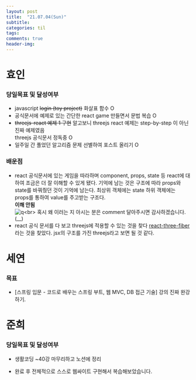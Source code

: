 ```yaml
---
layout: post
title:  "21.07.04(Sun)"
subtitle:
categories: til
tags:
comments: true
header-img: 
---
```

# 효인
### 당일목표 및 달성여부
- javascript ~~login (toy project)~~ 화살표 함수 O
- 공식문서에 예제로 있는 간단한 react game 만들면서 문법 복습 O
- ~~threejs-react 예제 1 구현~~ 알고보니 threejs react 예제는 step-by-step 이 아닌 진짜 예제였음<br>
threejs 공식문서 정독중 O
- 일주일 간 풀었던 알고리즘 문제 선별하여 포스트 올리기 O

### 배운점
- react 공식문서에 있는 게임을 따라하며 component, props, state 등 react에 대하여 조금은 더 잘 이해할 수 있게 됐다.
기억에 남는 것은 구조에 따라 props와 state를 바꿔줬던 것이 기억에 남는다.
최상위 객체에는 state 하위 객체에는 props를 통하여 value를 주고받는 구조다.<br>
__이해 안됨__<br>
![q](https://github.com/GIST-Netchallenge2021/GIST-Netchallenge2021.github.io/tree/master/_posts/img/210704_react_idk.jpg"모르겠다")<br>
혹시 왜 이러는 지 아시는 분은 comment 달아주시면 감사하겠습니다. (__)
- react 공식 문서를 다 보고 threejs에 적용할 수 있는 것을 찾다 <u>react-three-fiber</u>라는 것을 찾았다. jsx의 구조를 가진 threejs라고 보면 될 것 같다. 


# 세연

### 목표 
- [스프링 입문 - 코드로 배우는 스프링 부트, 웹 MVC, DB 접근 기술] 강의 진짜 완강하기.

# 준희
### 당일목표 및 달성여부
- 생활코딩 ~40강 마무리하고 노션에 정리

- 완료 후 전체적으로 스스로 웹싸이트 구현해서 복습해보았습니다.

